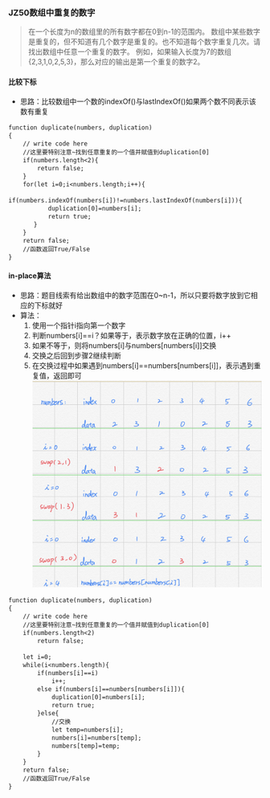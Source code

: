 ### JZ50数组中重复的数字
>在一个长度为n的数组里的所有数字都在0到n-1的范围内。 数组中某些数字是重复的，但不知道有几个数字是重复的。也不知道每个数字重复几次。请找出数组中任意一个重复的数字。 例如，如果输入长度为7的数组{2,3,1,0,2,5,3}，那么对应的输出是第一个重复的数字2。

#### 比较下标
- 思路：比较数组中一个数的indexOf()与lastIndexOf()如果两个数不同表示该数有重复

```
function duplicate(numbers, duplication)
{
    // write code here
    //这里要特别注意~找到任意重复的一个值并赋值到duplication[0]
    if(numbers.length<2){
        return false;
    }
    for(let i=0;i<numbers.length;i++){
       if(numbers.indexOf(numbers[i])!=numbers.lastIndexOf(numbers[i])){
           duplication[0]=numbers[i];
           return true;
       }
    }
    return false;
    //函数返回True/False
}
```

#### in-place算法
- 思路：题目线索有给出数组中的数字范围在0~n-1，所以只要将数字放到它相应的下标就好
- 算法：
	1. 使用一个指针i指向第一个数字
	2. 判断numbers[i]==i？如果等于，表示数字放在正确的位置，i++
	3. 如果不等于，则将numbers[i]与numbers[numbers[i]]交换
	4. 交换之后回到步骤2继续判断
	5. 在交换过程中如果遇到numbers[i]==numbers[numbers[i]]，表示遇到重复值，返回即可
![Alt](../剑指offer/img-ref-4.png)


```
function duplicate(numbers, duplication)
{
    // write code here
    //这里要特别注意~找到任意重复的一个值并赋值到duplication[0]
    if(numbers.length<2)
        return false;
    
    let i=0;
    while(i<numbers.length){
        if(numbers[i]==i)
            i++;
        else if(numbers[i]==numbers[numbers[i]]){
            duplication[0]=numbers[i];
            return true;
        }else{
        	//交换
            let temp=numbers[i];
            numbers[i]=numbers[temp];
            numbers[temp]=temp;
        }
    }
    return false;
    //函数返回True/False
}
```
